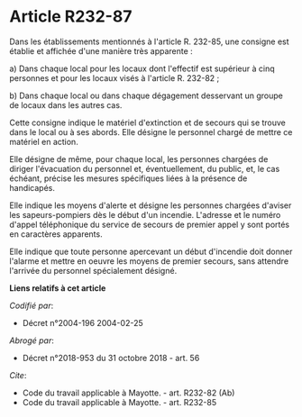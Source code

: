 # Article R232-87

Dans les établissements mentionnés à l'article R. 232-85, une consigne est établie et affichée d'une manière très
apparente : 

a) Dans chaque local pour les locaux dont l'effectif est supérieur à cinq personnes et pour les locaux visés à l'article R.
232-82 ;

b) Dans chaque local ou dans chaque dégagement desservant un groupe de locaux dans les autres cas. 

Cette consigne indique le matériel d'extinction et de secours qui se trouve dans le local ou à ses abords. Elle désigne le
personnel chargé de mettre ce matériel en action. 

Elle désigne de même, pour chaque local, les personnes chargées de diriger l'évacuation du personnel et, éventuellement, du
public, et, le cas échéant, précise les mesures spécifiques liées à la présence de handicapés. 

Elle indique les moyens d'alerte et désigne les personnes chargées d'aviser les sapeurs-pompiers dès le début d'un incendie.
L'adresse et le numéro d'appel téléphonique du service de secours de premier appel y sont portés en caractères apparents. 

Elle indique que toute personne apercevant un début d'incendie doit donner l'alarme et mettre en oeuvre les moyens de premier
secours, sans attendre l'arrivée du personnel spécialement désigné.

**Liens relatifs à cet article**

_Codifié par_:

  - Décret n°2004-196 2004-02-25

_Abrogé par_:

  - Décret n°2018-953 du 31 octobre 2018 - art. 56

_Cite_:

  - Code du travail applicable à Mayotte. - art. R232-82 (Ab)
  - Code du travail applicable à Mayotte. - art. R232-85

